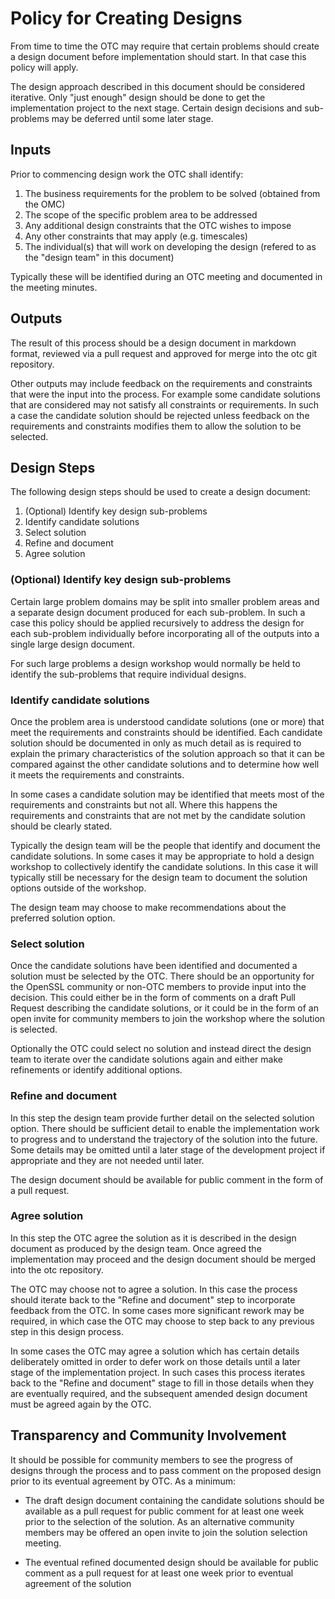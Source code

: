 Policy for Creating Designs
===========================

From time to time the OTC may require that certain problems should create a
design document before implementation should start. In that case this policy
will apply.

The design approach described in this document should be considered iterative.
Only "just enough" design should be done to get the implementation project to
the next stage. Certain design decisions and sub-problems may be deferred until
some later stage.

Inputs
------

Prior to commencing design work the OTC shall identify:

1) The business requirements for the problem to be solved (obtained from the OMC)
2) The scope of the specific problem area to be addressed
3) Any additional design constraints that the OTC wishes to impose
4) Any other constraints that may apply (e.g. timescales)
5) The individual(s) that will work on developing the design (refered to as the
   "design team" in this document)

Typically these will be identified during an OTC meeting and documented in the
meeting minutes.

Outputs
-------

The result of this process should be a design document in markdown format,
reviewed via a pull request and approved for merge into the otc git repository.

Other outputs may include feedback on the requirements and constraints that
were the input into the process. For example some candidate solutions that are
considered may not satisfy all constraints or requirements. In such a case the
candidate solution should be rejected unless feedback on the requirements and
constraints modifies them to allow the solution to be selected.

Design Steps
------------

The following design steps should be used to create a design document:

1. (Optional) Identify key design sub-problems
2. Identify candidate solutions
3. Select solution
4. Refine and document
5. Agree solution

### (Optional) Identify key design sub-problems

Certain large problem domains may be split into smaller problem areas and a
separate design document produced for each sub-problem. In such a case this
policy should be applied recursively to address the design for each sub-problem
individually before incorporating all of the outputs into a single large
design document.

For such large problems a design workshop would normally be held to identify
the sub-problems that require individual designs.

### Identify candidate solutions

Once the problem area is understood candidate solutions (one or more) that meet
the requirements and constraints should be identified. Each candidate solution
should be documented in only as much detail as is required to explain the
primary characteristics of the solution approach so that it can be compared
against the other candidate solutions and to determine how well it meets the
requirements and constraints.

In some cases a candidate solution may be identified that meets most of the
requirements and constraints but not all. Where this happens the requirements
and constraints that are not met by the candidate solution should be clearly
stated.

Typically the design team will be the people that identify and document the
candidate solutions. In some cases it may be appropriate to hold a design
workshop to collectively identify the candidate solutions. In this case it will
typically still be necessary for the design team to document the solution
options outside of the workshop.

The design team may choose to make recommendations about the preferred solution
option.

### Select solution

Once the candidate solutions have been identified and documented a solution
must be selected by the OTC. There should be an opportunity for the OpenSSL
community or non-OTC members to provide input into the decision. This could
either be in the form of comments on a draft Pull Request describing the
candidate solutions, or it could be in the form of an open invite for community
members to join the workshop where the solution is selected.

Optionally the OTC could select no solution and instead direct the design team
to iterate over the candidate solutions again and either make refinements or
identify additional options.

### Refine and document

In this step the design team provide further detail on the selected solution
option. There should be sufficient detail to enable the implementation work to
progress and to understand the trajectory of the solution into the future. Some
details may be omitted until a later stage of the development project if
appropriate and they are not needed until later.

The design document should be available for public comment in the form of a
pull request.

### Agree solution

In this step the OTC agree the solution as it is described in the design
document as produced by the design team. Once agreed the implementation may
proceed and the design document should be merged into the otc repository.

The OTC may choose not to agree a solution. In this case the process should
iterate back to the "Refine and document" step to incorporate feedback from the
OTC. In some cases more significant rework may be required, in which case the
OTC may choose to step back to any previous step in this design process.

In some cases the OTC may agree a solution which has certain details
deliberately omitted in order to defer work on those details until a later stage
of the implementation project. In such cases this process iterates back to the
"Refine and document" stage to fill in those details when they are eventually
required, and the subsequent amended design document must be agreed again by the
OTC.

Transparency and Community Involvement
--------------------------------------

It should be possible for community members to see the progress of designs
through the process and to pass comment on the proposed design prior to its
eventual agreement by OTC. As a minimum:

* The draft design document containing the candidate solutions should be
available as a pull request for public comment for at least one week prior to
the selection of the solution. As an alternative community members may be
offered an open invite to join the solution selection meeting.

* The eventual refined documented design should be available for public comment
as a pull request for at least one week prior to eventual agreement of the
solution
